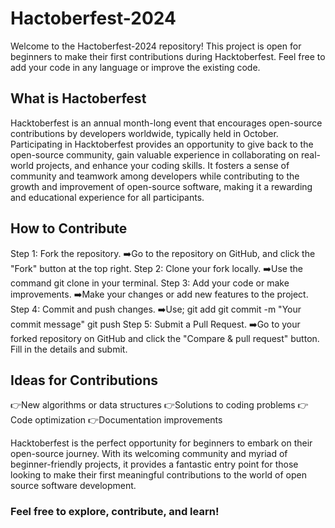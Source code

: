 # Hactoberfest-2024
Welcome to the Hactoberfest-2024 repository! This project is open for beginners to make their first contributions during Hacktoberfest. Feel free to add your code in any language or improve the existing code.

## What is Hactoberfest
Hacktoberfest is an annual month-long event that encourages open-source contributions by developers worldwide, typically held in October. Participating in Hacktoberfest provides an opportunity to give back to the open-source community, gain valuable experience in collaborating on real-world projects, and enhance your coding skills. It fosters a sense of community and teamwork among developers while contributing to the growth and improvement of open-source software, making it a rewarding and educational experience for all participants.

## How to Contribute
Step 1: Fork the repository. 
        ➡️Go to the repository on GitHub, and click the "Fork" button at the top right.
Step 2: Clone your fork locally.
        ➡️Use the command git clone <your-fork-url> in your terminal.
Step 3: Add your code or make improvements.
        ➡️Make your changes or add new features to the project.
Step 4: Commit and push changes.
        ➡️Use; git add
               git commit -m "Your commit message"
               git push
Step 5: Submit a Pull Request.
        ➡️Go to your forked repository on GitHub and click the "Compare & pull request" button. Fill in the details and submit.

## Ideas for Contributions
👉New algorithms or data structures
👉Solutions to coding problems
👉Code optimization
👉Documentation improvements

Hacktoberfest is the perfect opportunity for beginners to embark on their open-source journey. With its welcoming community and myriad of beginner-friendly projects, it provides a fantastic entry point for those looking to make their first meaningful contributions to the world of open source software development.
### Feel free to explore, contribute, and learn!